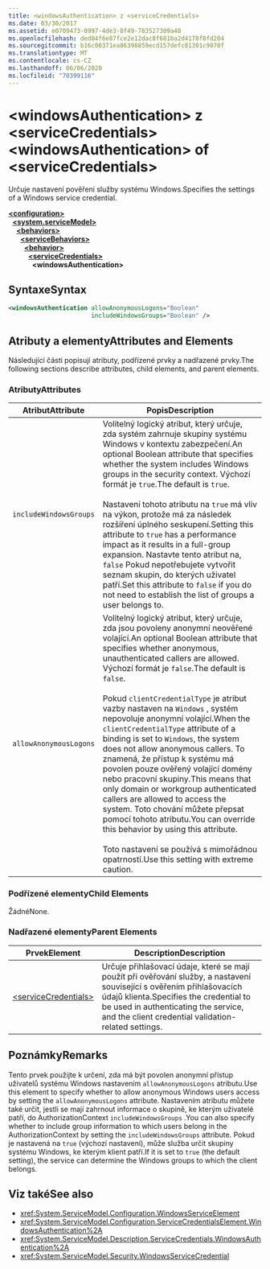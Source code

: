 ```yaml
---
title: <windowsAuthentication> z <serviceCredentials>
ms.date: 03/30/2017
ms.assetid: e0709473-0997-4de3-8f49-783527309a48
ms.openlocfilehash: ded04f6e87fce2e12dac8f681ba2d4178f8fd204
ms.sourcegitcommit: b16c00371ea06398859ecd157defc81301c9070f
ms.translationtype: MT
ms.contentlocale: cs-CZ
ms.lasthandoff: 06/06/2020
ms.locfileid: "70399116"
---
```

# <a name="windowsauthentication-of-servicecredentials"></a><span data-ttu-id="3cf8b-102">\<windowsAuthentication> z \<serviceCredentials></span><span class="sxs-lookup"><span data-stu-id="3cf8b-102">\<windowsAuthentication> of \<serviceCredentials></span></span>
<span data-ttu-id="3cf8b-103">Určuje nastavení pověření služby systému Windows.</span><span class="sxs-lookup"><span data-stu-id="3cf8b-103">Specifies the settings of a Windows service credential.</span></span>  
  
[**\<configuration>**](../configuration-element.md)\
&nbsp;&nbsp;[**\<system.serviceModel>**](system-servicemodel.md)\
&nbsp;&nbsp;&nbsp;&nbsp;[**\<behaviors>**](behaviors.md)\
&nbsp;&nbsp;&nbsp;&nbsp;&nbsp;&nbsp;[**\<serviceBehaviors>**](servicebehaviors.md)\
&nbsp;&nbsp;&nbsp;&nbsp;&nbsp;&nbsp;&nbsp;&nbsp;[**\<behavior>**](behavior-of-servicebehaviors.md)\
&nbsp;&nbsp;&nbsp;&nbsp;&nbsp;&nbsp;&nbsp;&nbsp;&nbsp;&nbsp;[**\<serviceCredentials>**](servicecredentials.md)\
&nbsp;&nbsp;&nbsp;&nbsp;&nbsp;&nbsp;&nbsp;&nbsp;&nbsp;&nbsp;&nbsp;&nbsp;**\<windowsAuthentication>**  
  
## <a name="syntax"></a><span data-ttu-id="3cf8b-104">Syntaxe</span><span class="sxs-lookup"><span data-stu-id="3cf8b-104">Syntax</span></span>  
  
```xml  
<windowsAuthentication allowAnonymousLogons="Boolean"
                       includeWindowsGroups="Boolean" />
```  
  
## <a name="attributes-and-elements"></a><span data-ttu-id="3cf8b-105">Atributy a elementy</span><span class="sxs-lookup"><span data-stu-id="3cf8b-105">Attributes and Elements</span></span>  
 <span data-ttu-id="3cf8b-106">Následující části popisují atributy, podřízené prvky a nadřazené prvky.</span><span class="sxs-lookup"><span data-stu-id="3cf8b-106">The following sections describe attributes, child elements, and parent elements.</span></span>  
  
### <a name="attributes"></a><span data-ttu-id="3cf8b-107">Atributy</span><span class="sxs-lookup"><span data-stu-id="3cf8b-107">Attributes</span></span>  
  
|<span data-ttu-id="3cf8b-108">Atribut</span><span class="sxs-lookup"><span data-stu-id="3cf8b-108">Attribute</span></span>|<span data-ttu-id="3cf8b-109">Popis</span><span class="sxs-lookup"><span data-stu-id="3cf8b-109">Description</span></span>|  
|---------------|-----------------|  
|`includeWindowsGroups`|<span data-ttu-id="3cf8b-110">Volitelný logický atribut, který určuje, zda systém zahrnuje skupiny systému Windows v kontextu zabezpečení.</span><span class="sxs-lookup"><span data-stu-id="3cf8b-110">An optional Boolean attribute that specifies whether the system includes Windows groups in the security context.</span></span> <span data-ttu-id="3cf8b-111">Výchozí formát je `true`.</span><span class="sxs-lookup"><span data-stu-id="3cf8b-111">The default is `true`.</span></span><br /><br /> <span data-ttu-id="3cf8b-112">Nastavení tohoto atributu na `true` má vliv na výkon, protože má za následek rozšíření úplného seskupení.</span><span class="sxs-lookup"><span data-stu-id="3cf8b-112">Setting this attribute to `true` has a performance impact as it results in a full-group expansion.</span></span> <span data-ttu-id="3cf8b-113">Nastavte tento atribut na, `false` Pokud nepotřebujete vytvořit seznam skupin, do kterých uživatel patří.</span><span class="sxs-lookup"><span data-stu-id="3cf8b-113">Set this attribute to `false` if you do not need to establish the list of groups a user belongs to.</span></span>|  
|`allowAnonymousLogons`|<span data-ttu-id="3cf8b-114">Volitelný logický atribut, který určuje, zda jsou povoleny anonymní neověřené volající.</span><span class="sxs-lookup"><span data-stu-id="3cf8b-114">An optional Boolean attribute that specifies whether anonymous, unauthenticated callers are allowed.</span></span> <span data-ttu-id="3cf8b-115">Výchozí formát je `false`.</span><span class="sxs-lookup"><span data-stu-id="3cf8b-115">The default is `false`.</span></span><br /><br /> <span data-ttu-id="3cf8b-116">Pokud `clientCredentialType` je atribut vazby nastaven na `Windows` , systém nepovoluje anonymní volající.</span><span class="sxs-lookup"><span data-stu-id="3cf8b-116">When the `clientCredentialType` attribute of a binding is set to `Windows`, the system does not allow anonymous callers.</span></span> <span data-ttu-id="3cf8b-117">To znamená, že přístup k systému má povolen pouze ověřený volající domény nebo pracovní skupiny.</span><span class="sxs-lookup"><span data-stu-id="3cf8b-117">This means that only domain or workgroup authenticated callers are allowed to access the system.</span></span> <span data-ttu-id="3cf8b-118">Toto chování můžete přepsat pomocí tohoto atributu.</span><span class="sxs-lookup"><span data-stu-id="3cf8b-118">You can override this behavior by using this attribute.</span></span><br /><br /> <span data-ttu-id="3cf8b-119">Toto nastavení se používá s mimořádnou opatrností.</span><span class="sxs-lookup"><span data-stu-id="3cf8b-119">Use this setting with extreme caution.</span></span>|  
  
### <a name="child-elements"></a><span data-ttu-id="3cf8b-120">Podřízené elementy</span><span class="sxs-lookup"><span data-stu-id="3cf8b-120">Child Elements</span></span>  
 <span data-ttu-id="3cf8b-121">Žádné</span><span class="sxs-lookup"><span data-stu-id="3cf8b-121">None.</span></span>  
  
### <a name="parent-elements"></a><span data-ttu-id="3cf8b-122">Nadřazené elementy</span><span class="sxs-lookup"><span data-stu-id="3cf8b-122">Parent Elements</span></span>  
  
|<span data-ttu-id="3cf8b-123">Prvek</span><span class="sxs-lookup"><span data-stu-id="3cf8b-123">Element</span></span>|<span data-ttu-id="3cf8b-124">Description</span><span class="sxs-lookup"><span data-stu-id="3cf8b-124">Description</span></span>|  
|-------------|-----------------|  
|[\<serviceCredentials>](servicecredentials.md)|<span data-ttu-id="3cf8b-125">Určuje přihlašovací údaje, které se mají použít při ověřování služby, a nastavení související s ověřením přihlašovacích údajů klienta.</span><span class="sxs-lookup"><span data-stu-id="3cf8b-125">Specifies the credential to be used in authenticating the service, and the client credential validation-related settings.</span></span>|  
  
## <a name="remarks"></a><span data-ttu-id="3cf8b-126">Poznámky</span><span class="sxs-lookup"><span data-stu-id="3cf8b-126">Remarks</span></span>  
 <span data-ttu-id="3cf8b-127">Tento prvek použijte k určení, zda má být povolen anonymní přístup uživatelů systému Windows nastavením `allowAnonymousLogons` atributu.</span><span class="sxs-lookup"><span data-stu-id="3cf8b-127">Use this element to specify whether to allow anonymous Windows users access by setting the `allowAnonymousLogons` attribute.</span></span> <span data-ttu-id="3cf8b-128">Nastavením atributu můžete také určit, jestli se mají zahrnout informace o skupině, ke kterým uživatelé patří, do AuthorizationContext `includeWindowsGroups` .</span><span class="sxs-lookup"><span data-stu-id="3cf8b-128">You can also specify whether to include group information to which users belong in the AuthorizationContext by setting the `includeWindowsGroups` attribute.</span></span> <span data-ttu-id="3cf8b-129">Pokud je nastavená na `true` (výchozí nastavení), může služba určit skupiny systému Windows, ke kterým klient patří.</span><span class="sxs-lookup"><span data-stu-id="3cf8b-129">If it is set to `true` (the default setting), the service can determine the Windows groups to which the client belongs.</span></span>  
  
## <a name="see-also"></a><span data-ttu-id="3cf8b-130">Viz také</span><span class="sxs-lookup"><span data-stu-id="3cf8b-130">See also</span></span>

- <xref:System.ServiceModel.Configuration.WindowsServiceElement>
- <xref:System.ServiceModel.Configuration.ServiceCredentialsElement.WindowsAuthentication%2A>
- <xref:System.ServiceModel.Description.ServiceCredentials.WindowsAuthentication%2A>
- <xref:System.ServiceModel.Security.WindowsServiceCredential>
